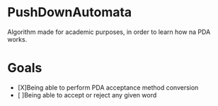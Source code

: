# PushDownAutomata 

Algorithm made for academic purposes, in order to learn how na PDA works.

# Goals

- [X]Being able to perform PDA acceptance method conversion 
- [ ]Being able to accept or reject any given word
